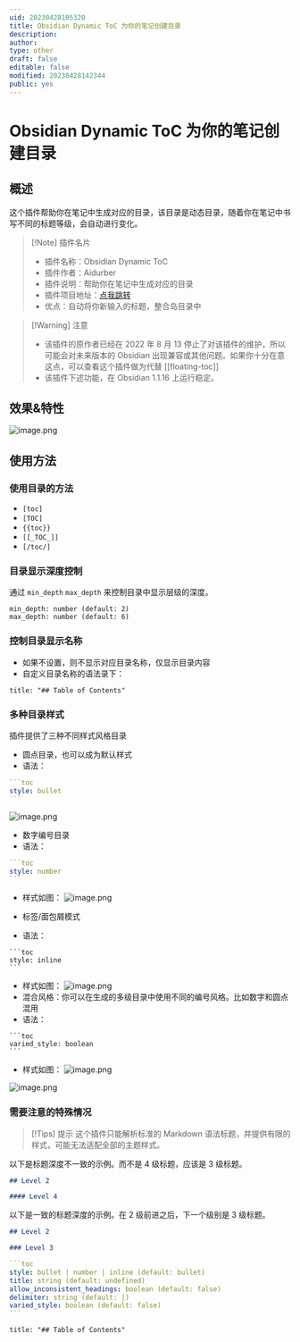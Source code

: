 ```yaml
---
uid: 20230428105320
title: Obsidian Dynamic ToC 为你的笔记创建目录
description: 
author: 
type: other
draft: false
editable: false
modified: 20230428142344
public: yes
---
```


# Obsidian Dynamic ToC 为你的笔记创建目录

## 概述

这个插件帮助你在笔记中生成对应的目录，该目录是动态目录，随着你在笔记中书写不同的标题等级，会自动进行变化。

> [!Note] 插件名片
> - 插件名称：Obsidian Dynamic ToC
> - 插件作者：Aidurber
> - 插件说明：帮助你在笔记中生成对应的目录
> - 插件项目地址：[点我跳转](https://github.com/Aidurber/obsidian-plugin-dynamic-toc)
> - 优点：自动将你新输入的标题，整合岛目录中

>[!Warning] 注意
>- 该插件的原作者已经在 2022 年 8 月 13 停止了对该插件的维护，所以可能会对未来版本的 Obsidian 出现兼容或其他问题。如果你十分在意这点，可以查看这个插件做为代替 [[floating-toc]]
>- 该插件下述功能，在 Obsidian 1.1.16 上运行稳定。

## 效果&特性

![image.png](https://s1.vika.cn/space/2023/04/28/c45108b683b34eeaaa2e0d3dbbf8aea1)

## 使用方法

### 使用目录的方法

- `[toc]`
- `[TOC]`
- `{{toc}}`
- `[[_TOC_]]`
- `[/toc/]`

### 目录显示深度控制

通过 `min_depth` `max_depth` 来控制目录中显示层级的深度。

```语法
min_depth: number (default: 2)
max_depth: number (default: 6)
```

### 控制目录显示名称

- 如果不设置，则不显示对应目录名称，仅显示目录内容
- 自定义目录名称的语法录下：

```语法
title: "## Table of Contents"
```

### 多种目录样式

插件提供了三种不同样式风格目录

- 圆点目录，也可以成为默认样式
- 语法：

````YAML
```toc
style: bullet
```
````

![image.png](https://s1.vika.cn/space/2023/04/28/07c572f8520e4772aa453d79e6469b62)

- 数字编号目录
- 语法：

````YAML
```toc
style: number
```
````

- 样式如图：
![image.png](https://s1.vika.cn/space/2023/04/28/de17372e04924ca28333b8cf7444a6a4)

- 标签/面包屑模式
- 语法：

````语法
```toc
style: inline
```
````

- 样式如图：
![image.png](https://s1.vika.cn/space/2023/04/28/a40ad8f81a4e48c28809f4809c6ff73e)
- 混合风格：你可以在生成的多级目录中使用不同的编号风格。比如数字和圆点混用
- 语法：

````语法
```toc
varied_style: boolean
```
````

- 样式如图：
![image.png](https://s1.vika.cn/space/2023/04/28/f729724df3244dd38cacc0a58946fb97)

![image.png](https://s1.vika.cn/space/2023/04/28/d3d6dddc287840e98bc4c1515c933aab)

### 需要注意的特殊情况

>[!Tips] 提示
>这个插件只能解析标准的 Markdown 语法标题，并提供有限的样式，可能无法适配全部的主题样式。

以下是标题深度不一致的示例。而不是 4 级标题，应该是 3 级标题。

```Markdown
## Level 2

#### Level 4
```

以下是一致的标题深度的示例。在 2 级前进之后，下一个级别是 3 级标题。

```Markdown
## Level 2

### Level 3
```

````YAML 语法
```toc
style: bullet | number | inline (default: bullet)
title: string (default: undefined)
allow_inconsistent_headings: boolean (default: false)
delimiter: string (default: |)
varied_style: boolean (default: false)
```
````

```toc
title: "## Table of Contents"
```